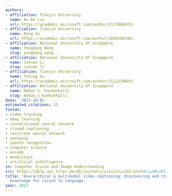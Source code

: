 ```yaml
---
authors:
- affiliation: Tianjin University
  name: An-An Liu
  url: https://academic.microsoft.com/author/2117806615/
- affiliation: Tianjin University
  name: Ning Xu
  url: https://academic.microsoft.com/author/2609198349/
- affiliation: National University Of Singapore
  name: Yongkang Wong
  slug: yongkang_wong
- affiliation: National University Of Singapore
  name: Junnan Li
  slug: junnan_li
- affiliation: Tianjin University
  name: Yuting Su
  url: https://academic.microsoft.com/author/2112276603/
- affiliation: National University Of Singapore
  name: Mohan S. Kankanhalli
  slug: mohan_s_kankanhalli
date: '2017-10-01'
estimated_citations: 15
fields:
- video tracking
- deep learning
- convolutional neural network
- closed captioning
- recurrent neural network
- sentence
- speech recognition
- computer science
- encode
- modalities
- artificial intelligence
in: Computer Vision and Image Understanding
src: https://dblp.uni-trier.de/db/journals/cviu/cviu163.html#LiuXWLSK17
title: 'Hierarchical & multimodal video captioning: Discovering and transferring multimodal
  knowledge for vision to language'
year: 2017
---
```

